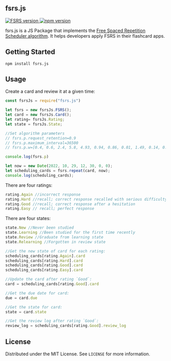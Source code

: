 

## fsrs.js

<a href="https://github.com/open-spaced-repetition/fsrs4anki/wiki/The-Algorithm#fsrs-v4">
    <img src="https://img.shields.io/badge/FSRS-v4-blue" alt="FSRS version">
</a>
<a href="https://www.npmjs.com/package/fsrs.js">
    <img src="https://img.shields.io/npm/v/fsrs.js" alt="npm version">
</a>


fsrs.js is a JS Package that implements the [Free Spaced Repetition Scheduler algorithm](https://github.com/open-spaced-repetition/free-spaced-repetition-scheduler). It helps developers apply FSRS in their flashcard apps.

## Getting Started

```
npm install fsrs.js
```

## Usage

Create a card and review it at a given time:

```js
const fsrsJs = require("fsrs.js")

let fsrs = new fsrsJs.FSRS();
let card = new fsrsJs.Card();
let rating= fsrsJs.Rating;
let state = fsrsJs.State;

//Set algorithm parameters
// fsrs.p.request_retention=0.9
// fsrs.p.maximum_interval=36500
// fsrs.p.w=[0.4, 0.6, 2.4, 5.8, 4.93, 0.94, 0.86, 0.01, 1.49, 0.14, 0.94, 2.18, 0.05, 0.34, 1.26, 0.29, 2.61]

console.log(fsrs.p)

let now = new Date(2022, 10, 29, 12, 30, 0, 0);
let scheduling_cards = fsrs.repeat(card, now);
console.log(scheduling_cards);
```

There are four ratings:

```js
rating.Again //incorrect response
rating.Hard //recall; correct response recalled with serious difficulty
rating.Good //recall; correct response after a hesitation
rating.Easy // recall; perfect response
```

There are four states:

```js
state.New //Never been studied
state.Learning //Been studied for the first time recently
state.Review //Graduate from learning state
state.Relearning //Forgotten in review state
```

```js
//Get the new state of card for each rating:
scheduling_cards[rating.Again].card
scheduling_cards[rating.Hard].card
scheduling_cards[rating.Good].card
scheduling_cards[rating.Easy].card

//Update the card after rating `Good`:
card = scheduling_cards[rating.Good].card

//Get the due date for card:
due = card.due

//Get the state for card:
state = card.state

//Get the review log after rating `Good`:
review_log = scheduling_cards[rating.Good].review_log
```

## License

Distributed under the MIT License. See `LICENSE` for more information.
